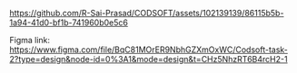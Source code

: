 

https://github.com/R-Sai-Prasad/CODSOFT/assets/102139139/86115b5b-1a94-41d0-bf1b-741960b0e5c6

Figma link: https://www.figma.com/file/BqC81MOrER9NbhGZXmOxWC/Codsoft-task-2?type=design&node-id=0%3A1&mode=design&t=CHz5NhzRT6B4rcH2-1
